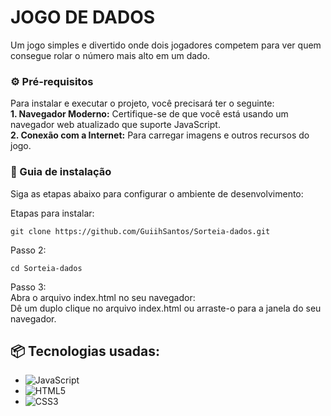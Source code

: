 
# JOGO DE DADOS

Um jogo simples e divertido onde dois jogadores competem para ver quem consegue rolar o número mais alto em um dado.

### ⚙️ Pré-requisitos

Para instalar e executar o projeto, você precisará ter o seguinte:    
**1. Navegador Moderno:** Certifique-se de que você está usando um navegador web atualizado que suporte JavaScript.   
**2. Conexão com a Internet:** Para carregar imagens e outros recursos do jogo.

### 🔨 Guia de instalação

Siga as etapas abaixo para configurar o ambiente de desenvolvimento:  

Etapas para instalar:

```
git clone https://github.com/GuiihSantos/Sorteia-dados.git
```
Passo 2:
```
cd Sorteia-dados
```
Passo 3:  
Abra o arquivo index.html no seu navegador:  
Dê um duplo clique no arquivo index.html ou arraste-o para a janela do seu navegador.

## 📦 Tecnologias usadas:

* ![JavaScript](https://img.shields.io/badge/javascript-%23323330.svg?style=for-the-badge&logo=javascript&logoColor=%23F7DF1E)
* ![HTML5](https://img.shields.io/badge/html5-%23E34F26.svg?style=for-the-badge&logo=html5&logoColor=white)
* ![CSS3](https://img.shields.io/badge/css3-%231572B6.svg?style=for-the-badge&logo=css3&logoColor=white)
